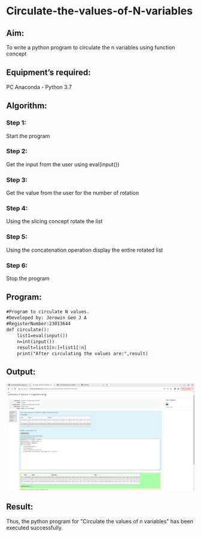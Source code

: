 # Circulate-the-values-of-N-variables
## Aim:
To write a python program to circulate the n variables using function concept
## Equipment’s required:
PC
Anaconda - Python 3.7
## Algorithm: 
### Step 1: 
Start the program
### Step 2: 
Get the input from the user using eval(input())
### Step 3: 
Get the value from the user for the number of rotation
### Step 4: 
Using the slicing concept rotate the list
### Step 5: 
Using the concatenation operation display the entire rotated list
### Step 6: 
Stop the program
## Program:
```
#Program to circulate N values.
#Developed by: Jerowin Geo J A
#RegisterNumber:23013644
def circulate():
    list1=eval(input())
    n=int(input())
    result=list1[n:]+list1[:n]
    print("After circulating the values are:",result)
```
## Output:
!["Output"](/outputcirc.png)

## Result:
Thus, the python program for "Circulate the values of n variables" has been executed successfully.